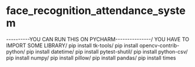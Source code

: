 # face_recognition_attendance_system

----------YOU CAN RUN THIS ON PYCHARM---------------/
YOU HAVE TO IMPORT SOME LIBRARY/
pip install tk-tools/
pip install opencv-contrib-python/
pip install datetime/
pip install pytest-shutil/
pip install python-csv/
pip install numpy/
pip install pillow/ 
pip install pandas/
pip install times
